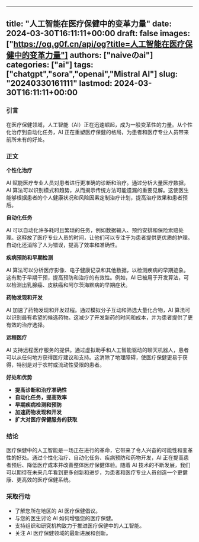 
---
title: "人工智能在医疗保健中的变革力量"
date: 2024-03-30T16:11:11+00:00
draft: false
images: ["https://og.g0f.cn/api/og?title=人工智能在医疗保健中的变革力量"]
authors: ["naiveのai"]
categories: ["ai"]
tags: ["chatgpt","sora","openai","Mistral AI"]
slug: "20240330161111"
lastmod: 2024-03-30T16:11:11+00:00
---
### 引言

在医疗保健领域，人工智能（AI）正在迅速崛起，成为一股变革性的力量。从个性化治疗到自动化任务，AI 正在重塑医疗保健的格局，为患者和医疗专业人员带来前所未有的好处。

### 正文

**个性化治疗**

AI 赋能医疗专业人员对患者进行更准确的诊断和治疗。通过分析大量医疗数据，AI 算法可以识别模式和趋势，从而揭示传统方法可能遗漏的重要见解。这使医生能够根据患者的个人健康状况和风险因素定制治疗计划，提高治疗效果和患者预后。

**自动化任务**

AI 可以自动化许多耗时且繁琐的任务，例如数据输入、预约安排和保险索赔处理。这释放了医疗专业人员的时间，让他们可以专注于为患者提供更优质的护理。自动化还消除了人为错误，提高了效率和准确性。

**疾病预防和早期检测**

AI 算法可以分析医疗影像、电子健康记录和其他数据，以检测疾病的早期迹象。这有助于早期干预，提高预防和治疗的有效性。例如，AI 已被用于开发算法，可以检测出乳腺癌、皮肤癌和阿尔茨海默病的早期症状。

**药物发现和开发**

AI 加速了药物发现和开发过程。通过模拟分子互动和筛选大量化合物，AI 算法可以识别最有希望的候选药物。这减少了开发新药的时间和成本，并为患者提供了更有效的治疗选择。

**远程医疗**

AI 支持远程医疗服务的提供。通过虚拟助手和人工智能驱动的聊天机器人，患者可以从任何地方获得医疗建议和支持。这消除了地理障碍，使医疗保健更易于获得，特别是对于农村或流动性受限的患者。

**好处和优势**

* **提高诊断和治疗准确性**
* **自动化任务，提高效率**
* **早期疾病检测和预防**
* **加速药物发现和开发**
* **扩大对医疗保健服务的获取**

### 结论

医疗保健中的人工智能是一场正在进行的革命，它带来了令人兴奋的可能性和变革性的好处。通过个性化治疗、自动化任务、疾病预防和药物开发，AI 正在提高患者预后、降低医疗成本并改善整体医疗保健体验。随着 AI 技术的不断发展，我们可以期待在未来几年看到更多创新和进步，为患者和医疗专业人员创造一个更健康、更高效的医疗保健系统。

### 采取行动

* 了解您所在地区的 AI 医疗保健倡议。
* 与您的医生讨论 AI 如何增强您的医疗保健。
* 支持组织和研究机构致力于推进医疗保健中的人工智能。
* 关注 AI 医疗保健领域的最新进展和创新。